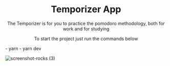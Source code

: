 <h1 align="center">Temporizer App</h1>

<p align="center">The Temporizer is for you to practice the pomodoro methodology, both for work and for studying</p>

<p align="center">To start the project just run the commands below</p>
- yarn 
- yarn dev

![screenshot-rocks (3)](https://user-images.githubusercontent.com/68617133/160615649-dcb22363-2443-4d37-a060-d72492185f24.png)

